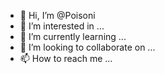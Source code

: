 - 👋 Hi, I’m @Poisoni
- 👀 I’m interested in ...
- 🌱 I’m currently learning ...
- 💞️ I’m looking to collaborate on ...
- 📫 How to reach me ...

<!---
Poisoni/Poisoni is a ✨ special ✨ repository because its `README.md` (this file) appears on your GitHub profile.
You can click the Preview link to take a look at your changes.
--->
